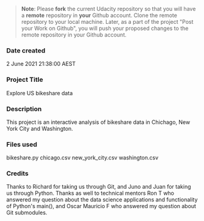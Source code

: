 >**Note**: Please **fork** the current Udacity repository so that you will have a **remote** repository in **your** Github account. Clone the remote repository to your local machine. Later, as a part of the project "Post your Work on Github", you will push your proposed changes to the remote repository in your Github account.

### Date created
2 June 2021 21:38:00 AEST

### Project Title
Explore US bikeshare data

### Description
This project is an interactive analysis of bikeshare data in Chichago, New York City and Washington.

### Files used
bikeshare.py
chicago.csv
new_york_city.csv
washington.csv

### Credits
Thanks to Richard for taking us through Git, and Juno and Juan for taking us through Python.
Thanks as well to technical mentors Ron T who answered my question about the data science applications and functionality of Python's main(), and Oscar Mauricio F who answered my question about Git submodules.
